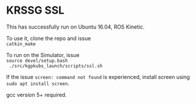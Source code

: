 # KRSSG SSL

This has successfully run on Ubuntu 16.04, ROS Kinetic.  

To use it, clone the repo and issue  
`catkin_make`  
  
To run on the Simulator, issue  
`source devel/setup.bash`  
` ./src/kgpkubs_launch/scripts/ssl.sh`

If the issue `screen: command not found` is experienced, install screen using `sudo apt install screen`.  

gcc version 5+ required.
